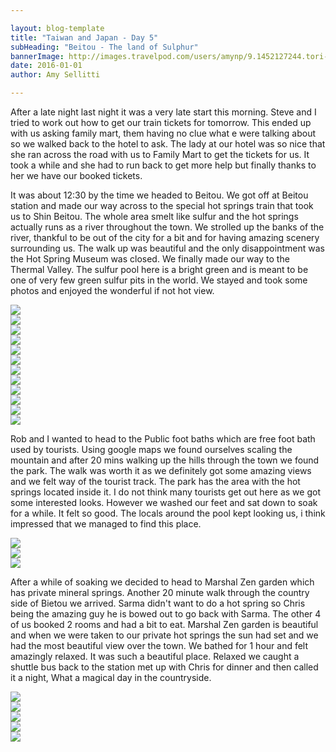 ```yaml
---

layout: blog-template
title: "Taiwan and Japan - Day 5"
subHeading: "Beitou - The land of Sulphur"
bannerImage: http://images.travelpod.com/users/amynp/9.1452127244.tori-gate.jpg
date: 2016-01-01
author: Amy Sellitti

---
```

After a late night last night it was a very late start this morning. Steve and I tried to work out how to get our train tickets for tomorrow. This ended up with us asking family mart, them having no clue what e were talking about so we walked back to the hotel to ask. The lady at our hotel was so nice that she ran across the road with us to Family Mart to get the tickets for us. It took a while and she had to run back to get more help but finally thanks to her we have our booked tickets. 

It was about 12:30 by the time we headed to Beitou. We got off at Beitou station and made our way across to the special hot springs train that took us to Shin Beitou. The whole area smelt like sulfur and the hot springs actually runs as a river throughout the town. We strolled up the banks of the river, thankful to be out of the city for a bit and for having amazing scenery surrounding us. The walk up was beautiful and the only disappointment was the Hot Spring Museum was closed. We finally made our way to the Thermal Valley. The sulfur pool here is a bright green and is meant to be one of very few green sulfur pits in the world. We stayed and took some photos and enjoyed the wonderful if not hot view.

<div class="center-image"><img src="http://images.travelpod.com/users/amynp/9.1451688855.beitou-train.jpg" /></div>
<div class="center-image"><img src="http://images.travelpod.com/users/amynp/9.1451688855.notice-the-sign.jpg" /></div>
<div class="center-image"><img src="http://images.travelpod.com/users/amynp/9.1451688855.hot-spring-runs-through-town.jpg" /></div>
<div class="center-image"><img src="http://images.travelpod.com/users/amynp/9.1451688855.the-spring.jpg" /></div>
<div class="center-image"><img src="http://images.travelpod.com/users/amynp/9.1451688855.hot-spring-museum.jpg" /></div>
<div class="center-image"><img src="http://images.travelpod.com/users/amynp/9.1451688855.hot-spring.jpg" /></div>
<div class="center-image"><img src="http://images.travelpod.com/users/amynp/9.1451688855.thermal-valley-yay.jpg" /></div>
<div class="center-image"><img src="http://images.travelpod.com/users/amynp/9.1451688855.thermal-valley.jpg" /></div>
<div class="center-image"><img src="http://images.travelpod.com/users/amynp/9.1451688855.group-photo-at-the-thermal-valley.jpg" /></div>
<div class="center-image"><img src="http://images.travelpod.com/users/amynp/9.1451688855.anthony-at-thermal-valley.jpg" /></div>
<div class="center-image"><img src="http://images.travelpod.com/users/amynp/9.1451688855.me-at-thermal-valley.jpg" /></div>
<div class="center-image"><img src="http://images.travelpod.com/users/amynp/9.1451688855.view.jpg" /></div>

Rob and I wanted to head to the Public foot baths which are free foot bath used by tourists. Using google maps we found ourselves scaling the mountain and after 20 mins walking up the hills through the town we found the park. The walk was worth it as we definitely got some amazing views and we felt way of the tourist track. The park has the area with the hot springs located inside it. I do not think many tourists get out here as we got some interested looks. However we washed our feet and sat down to soak for a while. It felt so good. The locals around the pool kept looking us, i think impressed that we managed to find this place. 

<div class="center-image"><img src="http://images.travelpod.com/users/amynp/9.1451688855.view-from-top-of-mountain.jpg" /></div>
<div class="center-image"><img src="http://images.travelpod.com/users/amynp/9.1451688855.public-foot-bath.jpg" /></div>
<div class="center-image"><img src="http://images.travelpod.com/users/amynp/9.1451688855.only-tourists.jpg" /></div>

After a while of soaking we decided to head to Marshal Zen garden which has private mineral springs. Another 20 minute walk through the country side of Bietou we arrived. Sarma didn't want to do a hot spring so Chris being the amazing guy he is bowed out to go back with Sarma. The other 4 of us booked 2 rooms and had a bit to eat. Marshal Zen garden is beautiful and when we were taken to our private hot springs the sun had set and we had the most beautiful view over the town. We bathed for 1 hour and felt amazingly relaxed. It was such a beautiful place. Relaxed we caught a shuttle bus back to the station met up with Chris for dinner and then called it a night, What a magical day in the countryside. 

<div class="center-image"><img src="http://images.travelpod.com/users/amynp/9.1451688855.view-from-marshal-garden.jpg" /></div>
<div class="center-image"><img src="http://images.travelpod.com/users/amynp/9.1451688855.foot-baths.jpg" /></div>
<div class="center-image"><img src="http://images.travelpod.com/users/amynp/9.1451688855.spa-bath.jpg" /></div>
<div class="center-image"><img src="http://images.travelpod.com/users/amynp/9.1451688855.view-from-spring.jpg" /></div>
<div class="center-image"><img src="http://images.travelpod.com/users/amynp/9.1451688855.me-in-spring-room.jpg" /></div>
